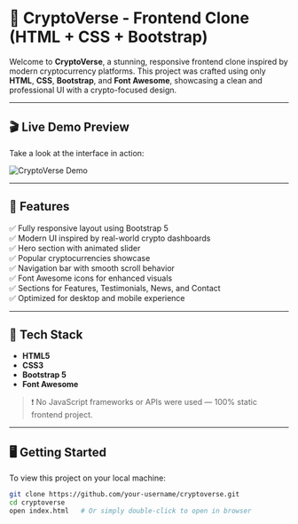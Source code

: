 

# 🚀 CryptoVerse - Frontend Clone (HTML + CSS + Bootstrap)

Welcome to **CryptoVerse**, a stunning, responsive frontend clone inspired by modern cryptocurrency platforms. This project was crafted using only **HTML**, **CSS**, **Bootstrap**, and **Font Awesome**, showcasing a clean and professional UI with a crypto-focused design.

---

## 🎬 Live Demo Preview

Take a look at the interface in action:

![CryptoVerse Demo](https://github.com/Firaterdogan23/CryptoVerse/blob/cryptoverse-demo.gif?raw=true)



---

## 🌟 Features

✅ Fully responsive layout using Bootstrap 5  
✅ Modern UI inspired by real-world crypto dashboards  
✅ Hero section with animated slider  
✅ Popular cryptocurrencies showcase  
✅ Navigation bar with smooth scroll behavior  
✅ Font Awesome icons for enhanced visuals  
✅ Sections for Features, Testimonials, News, and Contact  
✅ Optimized for desktop and mobile experience  

---

## 🧰 Tech Stack

- **HTML5**
- **CSS3**
- **Bootstrap 5**
- **Font Awesome**

> ❗ No JavaScript frameworks or APIs were used — 100% static frontend project.

---

## 🖥️ Getting Started

To view this project on your local machine:

```bash
git clone https://github.com/your-username/cryptoverse.git
cd cryptoverse
open index.html   # Or simply double-click to open in browser
